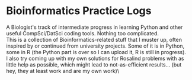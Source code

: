 # Bioinformatics Practice Logs
A Biologist's track of intermediate progress in learning Python and other useful CompSci/DatSci coding tools. Nothing too complicated.\
This is a collection of Bioinformatics-related stuff that I muster up, often inspired by or continued from university projects. Some of it is in Python, some in R (the Python part is over so I can upload it, R is still in progress). \
I also try coming up with my own solutions for Rosalind problems with as little help as possible, which might lead to not-as-efficient results... (but hey, they at least work and are my own work)\


